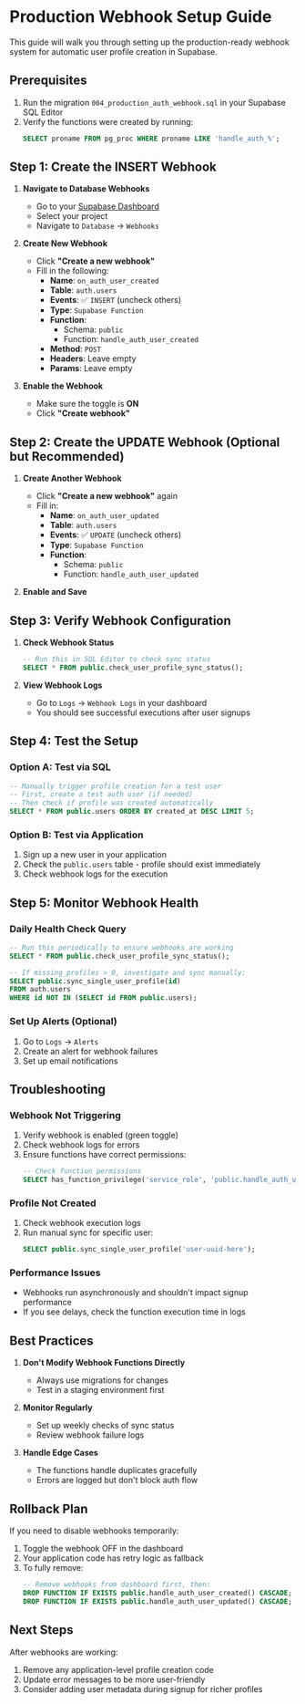 # Production Webhook Setup Guide

This guide will walk you through setting up the production-ready webhook system for automatic user profile creation in Supabase.

## Prerequisites

1. Run the migration `004_production_auth_webhook.sql` in your Supabase SQL Editor
2. Verify the functions were created by running:
   ```sql
   SELECT proname FROM pg_proc WHERE proname LIKE 'handle_auth_%';
   ```

## Step 1: Create the INSERT Webhook

1. **Navigate to Database Webhooks**
   - Go to your [Supabase Dashboard](https://supabase.com/dashboard)
   - Select your project
   - Navigate to `Database` → `Webhooks`

2. **Create New Webhook**
   - Click **"Create a new webhook"**
   - Fill in the following:
     - **Name**: `on_auth_user_created`
     - **Table**: `auth.users`
     - **Events**: ✅ `INSERT` (uncheck others)
     - **Type**: `Supabase Function`
     - **Function**:
       - Schema: `public`
       - Function: `handle_auth_user_created`
     - **Method**: `POST`
     - **Headers**: Leave empty
     - **Params**: Leave empty

3. **Enable the Webhook**
   - Make sure the toggle is **ON**
   - Click **"Create webhook"**

## Step 2: Create the UPDATE Webhook (Optional but Recommended)

1. **Create Another Webhook**
   - Click **"Create a new webhook"** again
   - Fill in:
     - **Name**: `on_auth_user_updated`
     - **Table**: `auth.users`
     - **Events**: ✅ `UPDATE` (uncheck others)
     - **Type**: `Supabase Function`
     - **Function**:
       - Schema: `public`
       - Function: `handle_auth_user_updated`

2. **Enable and Save**

## Step 3: Verify Webhook Configuration

1. **Check Webhook Status**

   ```sql
   -- Run this in SQL Editor to check sync status
   SELECT * FROM public.check_user_profile_sync_status();
   ```

2. **View Webhook Logs**
   - Go to `Logs` → `Webhook Logs` in your dashboard
   - You should see successful executions after user signups

## Step 4: Test the Setup

### Option A: Test via SQL

```sql
-- Manually trigger profile creation for a test user
-- First, create a test auth user (if needed)
-- Then check if profile was created automatically
SELECT * FROM public.users ORDER BY created_at DESC LIMIT 5;
```

### Option B: Test via Application

1. Sign up a new user in your application
2. Check the `public.users` table - profile should exist immediately
3. Check webhook logs for the execution

## Step 5: Monitor Webhook Health

### Daily Health Check Query

```sql
-- Run this periodically to ensure webhooks are working
SELECT * FROM public.check_user_profile_sync_status();

-- If missing_profiles > 0, investigate and sync manually:
SELECT public.sync_single_user_profile(id)
FROM auth.users
WHERE id NOT IN (SELECT id FROM public.users);
```

### Set Up Alerts (Optional)

1. Go to `Logs` → `Alerts`
2. Create an alert for webhook failures
3. Set up email notifications

## Troubleshooting

### Webhook Not Triggering

1. Verify webhook is enabled (green toggle)
2. Check webhook logs for errors
3. Ensure functions have correct permissions:
   ```sql
   -- Check function permissions
   SELECT has_function_privilege('service_role', 'public.handle_auth_user_created()', 'EXECUTE');
   ```

### Profile Not Created

1. Check webhook execution logs
2. Run manual sync for specific user:
   ```sql
   SELECT public.sync_single_user_profile('user-uuid-here');
   ```

### Performance Issues

- Webhooks run asynchronously and shouldn't impact signup performance
- If you see delays, check the function execution time in logs

## Best Practices

1. **Don't Modify Webhook Functions Directly**
   - Always use migrations for changes
   - Test in a staging environment first

2. **Monitor Regularly**
   - Set up weekly checks of sync status
   - Review webhook failure logs

3. **Handle Edge Cases**
   - The functions handle duplicates gracefully
   - Errors are logged but don't block auth flow

## Rollback Plan

If you need to disable webhooks temporarily:

1. Toggle the webhook OFF in the dashboard
2. Your application code has retry logic as fallback
3. To fully remove:
   ```sql
   -- Remove webhooks from dashboard first, then:
   DROP FUNCTION IF EXISTS public.handle_auth_user_created() CASCADE;
   DROP FUNCTION IF EXISTS public.handle_auth_user_updated() CASCADE;
   ```

## Next Steps

After webhooks are working:

1. Remove any application-level profile creation code
2. Update error messages to be more user-friendly
3. Consider adding user metadata during signup for richer profiles
